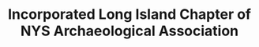 ---
layout: repo
title: "Incorporated Long Island Chapter of NYS Archaeological Association"
id: 22553
permalink: repos/22553/
---